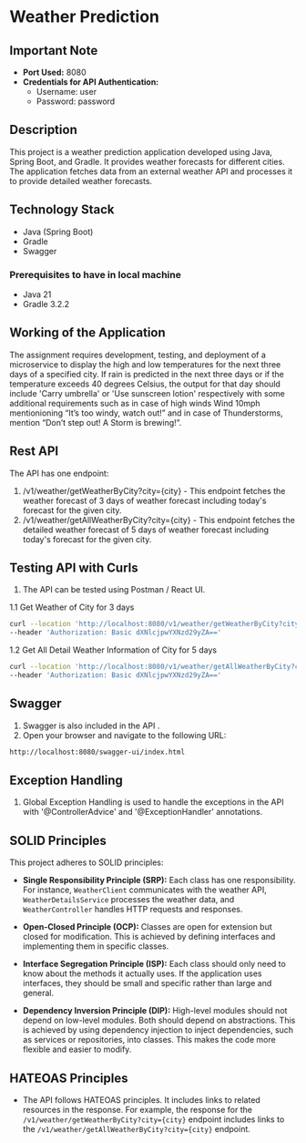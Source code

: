 # Weather Prediction

## Important Note
- **Port Used:** 8080
- **Credentials for API Authentication:**
    - Username: user
    - Password: password

## Description
This project is a weather prediction application developed using Java, Spring Boot, and Gradle. It provides weather forecasts for different cities. The application fetches data from an external weather API and processes it to provide detailed weather forecasts.

## Technology Stack
- Java (Spring Boot)
- Gradle
- Swagger

### Prerequisites to have in local machine
- Java 21
- Gradle 3.2.2

## Working of the Application
The assignment requires development, testing, and deployment of a microservice to display the high and low temperatures for the next three days of a specified city. If rain is predicted in the next three days or if the temperature exceeds 40 degrees Celsius, the output for that day should include 'Carry umbrella' or 'Use sunscreen lotion' respectively with some additional requirements such as in case of high winds Wind 10mph mentionioning “It’s too windy, watch out!” and in case of Thunderstorms, mention “Don’t step out! A Storm is brewing!”.

## Rest API
The API has one endpoint:
1. /v1/weather/getWeatherByCity?city={city} - This endpoint fetches the weather forecast of 3 days of weather forecast including today's forecast for the given city.
2. /v1/weather/getAllWeatherByCity?city={city} - This endpoint fetches the detailed weather forecast of 5 days of weather forecast including today's forecast for the given city.

## Testing API with Curls
1. The API can be tested using Postman / React UI.

1.1 Get Weather of City for 3 days
```bash
curl --location 'http://localhost:8080/v1/weather/getWeatherByCity?city=london&isChecked=false' \
--header 'Authorization: Basic dXNlcjpwYXNzd29yZA=='
```
1.2 Get All Detail Weather Information of City for 5 days
```bash
curl --location 'http://localhost:8080/v1/weather/getAllWeatherByCity?city=london' \
--header 'Authorization: Basic dXNlcjpwYXNzd29yZA=='
```

## Swagger
1. Swagger is also included in the API .
2. Open your browser and navigate to the following URL:
```bash
http://localhost:8080/swagger-ui/index.html
```

## Exception Handling
1. Global Exception Handling is used to handle the exceptions in the API with '@ControllerAdvice' and '@ExceptionHandler' annotations.

## SOLID Principles
This project adheres to SOLID principles:

- **Single Responsibility Principle (SRP):** Each class has one responsibility. For instance, `WeatherClient` communicates with the weather API, `WeatherDetailsService` processes the weather data, and `WeatherController` handles HTTP requests and responses.

- **Open-Closed Principle (OCP):** Classes are open for extension but closed for modification. This is achieved by defining interfaces and implementing them in specific classes.

- **Interface Segregation Principle (ISP):** Each class should only need to know about the methods it actually uses. If the application uses interfaces, they should be small and specific rather than large and general.

- **Dependency Inversion Principle (DIP):** High-level modules should not depend on low-level modules. Both should depend on abstractions. This is achieved by using dependency injection to inject dependencies, such as services or repositories, into classes. This makes the code more flexible and easier to modify.

## HATEOAS Principles
- The API follows HATEOAS principles. It includes links to related resources in the response. For example, the response for the `/v1/weather/getWeatherByCity?city={city}` endpoint includes links to the `/v1/weather/getAllWeatherByCity?city={city}` endpoint.


